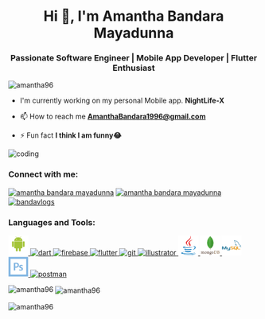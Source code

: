 <h1 align="center">Hi 👋, I'm Amantha Bandara Mayadunna</h1>
<h3 align="center">Passionate Software Engineer | Mobile App Developer | Flutter Enthusiast</h3>

<p align="left"> <img src="https://komarev.com/ghpvc/?username=amantha96&label=Profile%20views&color=0e75b6&style=flat" alt="amantha96" /> </p>

- I'm currently working on my personal Mobile app. **NightLife-X**

- 📫 How to reach me **AmanthaBandara1996@gmail.com**

- ⚡ Fun fact **I think I am funny😂**

<img aling="right" alt="coding" width="400" src="https://cdn.dribbble.com/users/50886/screenshots/2710024/coding.gif">



<h3 align="left">Connect with me:</h3>
<p align="left">
<a href="https://linkedin.com/in/amantha bandara mayadunna" target="blank"><img align="center" src="https://raw.githubusercontent.com/rahuldkjain/github-profile-readme-generator/master/src/images/icons/Social/linked-in-alt.svg" alt="amantha bandara mayadunna" height="30" width="40" /></a>
<a href="https://fb.com/amantha bandara mayadunna" target="blank"><img align="center" src="https://raw.githubusercontent.com/rahuldkjain/github-profile-readme-generator/master/src/images/icons/Social/facebook.svg" alt="amantha bandara mayadunna" height="30" width="40" /></a>
<a href="https://www.youtube.com/c/bandavlogs" target="blank"><img align="center" src="https://raw.githubusercontent.com/rahuldkjain/github-profile-readme-generator/master/src/images/icons/Social/youtube.svg" alt="bandavlogs" height="30" width="40" /></a>
</p>

<h3 align="left">Languages and Tools:</h3>
<p align="left"> <a href="https://developer.android.com" target="_blank" rel="noreferrer"> <img src="https://raw.githubusercontent.com/devicons/devicon/master/icons/android/android-original-wordmark.svg" alt="android" width="40" height="40"/> </a> <a href="https://dart.dev" target="_blank" rel="noreferrer"> <img src="https://www.vectorlogo.zone/logos/dartlang/dartlang-icon.svg" alt="dart" width="40" height="40"/> </a> <a href="https://firebase.google.com/" target="_blank" rel="noreferrer"> <img src="https://www.vectorlogo.zone/logos/firebase/firebase-icon.svg" alt="firebase" width="40" height="40"/> </a> <a href="https://flutter.dev" target="_blank" rel="noreferrer"> <img src="https://www.vectorlogo.zone/logos/flutterio/flutterio-icon.svg" alt="flutter" width="40" height="40"/> </a> <a href="https://git-scm.com/" target="_blank" rel="noreferrer"> <img src="https://www.vectorlogo.zone/logos/git-scm/git-scm-icon.svg" alt="git" width="40" height="40"/> </a> <a href="https://www.adobe.com/in/products/illustrator.html" target="_blank" rel="noreferrer"> <img src="https://www.vectorlogo.zone/logos/adobe_illustrator/adobe_illustrator-icon.svg" alt="illustrator" width="40" height="40"/> </a> <a href="https://www.java.com" target="_blank" rel="noreferrer"> <img src="https://raw.githubusercontent.com/devicons/devicon/master/icons/java/java-original.svg" alt="java" width="40" height="40"/> </a> <a href="https://www.mongodb.com/" target="_blank" rel="noreferrer"> <img src="https://raw.githubusercontent.com/devicons/devicon/master/icons/mongodb/mongodb-original-wordmark.svg" alt="mongodb" width="40" height="40"/> </a> <a href="https://www.mysql.com/" target="_blank" rel="noreferrer"> <img src="https://raw.githubusercontent.com/devicons/devicon/master/icons/mysql/mysql-original-wordmark.svg" alt="mysql" width="40" height="40"/> </a> <a href="https://www.photoshop.com/en" target="_blank" rel="noreferrer"> <img src="https://raw.githubusercontent.com/devicons/devicon/master/icons/photoshop/photoshop-line.svg" alt="photoshop" width="40" height="40"/> </a> <a href="https://postman.com" target="_blank" rel="noreferrer"> <img src="https://www.vectorlogo.zone/logos/getpostman/getpostman-icon.svg" alt="postman" width="40" height="40"/> </a> </p>

<p><img align="left" src="https://github-readme-stats.vercel.app/api/top-langs?username=amantha96&show_icons=true&locale=en&layout=compact" alt="amantha96" /></p>

<p>&nbsp;<img align="center" src="https://github-readme-stats.vercel.app/api?username=amantha96&show_icons=true&locale=en" alt="amantha96" /></p>

<p><img align="center" src="https://github-readme-streak-stats.herokuapp.com/?user=amantha96&" alt="amantha96" /></p>
